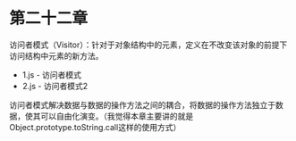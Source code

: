 # 第二十二章

访问者模式（Visitor）：针对于对象结构中的元素，定义在不改变该对象的前提下访问结构中元素的新方法。

* 1.js - 访问者模式
* 2.js - 访问者模式2

访问者模式解决数据与数据的操作方法之间的耦合，将数据的操作方法独立于数据，使其可以自由化演变。（我觉得本章主要讲的就是Object.prototype.toString.call这样的使用方式）